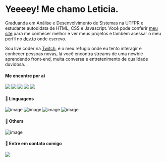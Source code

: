 # Yeeeey! Me chamo Leticia.

Graduanda em Análise e Desenvolvimento de Sistemas na UTFPR e estudante autodidata de HTML, CSS e Javascript. Você pode conferir [meu site](https://levxyca.codes/) para me conhecer melhor e ver meus projetos e também acessar o meu perfil no [dev.to](https://dev.to/levxyca) onde escrevo.

Sou live coder na [Twitch](https://www.twitch.tv/levxyca), é o meu refugio onde eu tento interagir e conhecer pessoas novas, lá você encontra streams de uma newbie aprendendo front-end, muita conversa e entretenimento de qualidade duvidosa.

#### Me encontre por aí
<img src="https://img.shields.io/badge/Twitter-1DA1F2?style=for-the-badge&logo=twitter&logoColor=white"><a href="https://twitter.com/levxyca"></a></img>
<img src="https://img.shields.io/badge/Instagram-E4405F?style=for-the-badge&logo=instagram&logoColor=white"><a href="https://www.instagram.com/levxyca/"></a></img>
<img src="https://img.shields.io/badge/LinkedIn-0077B5?style=for-the-badge&logo=linkedin&logoColor=white"><a href="https://www.linkedin.com/in/leticiacaroline/"></a></img>
<img src="https://img.shields.io/badge/dev.to-0A0A0A?style=for-the-badge&logo=dev.to&logoColor=white"><a href="https://dev.to/levxyca"></a></img>
<img src="https://img.shields.io/badge/Twitch-9146FF?style=for-the-badge&logo=twitch&logoColor=white"><a href="https://www.twitch.tv/levxyca"></a></img>

#### 🦄 Linguagens
![image](https://img.shields.io/badge/C-00599C?style=for-the-badge&logo=c&logoColor=white) ![image](https://img.shields.io/badge/HTML5-E34F26?style=for-the-badge&logo=html5&logoColor=white) ![image](https://img.shields.io/badge/CSS3-1572B6?style=for-the-badge&logo=css3&logoColor=white) ![image](https://img.shields.io/badge/JavaScript-323330?style=for-the-badge&logo=javascript&logoColor=F7DF1E)

#### 💼 Others
![image](https://img.shields.io/badge/Markdown-000000?style=for-the-badge&logo=markdown&logoColor=white)

#### 💌 Entre em contato comigo
<img src="https://img.shields.io/badge/Gmail-D14836?style=for-the-badge&logo=gmail&logoColor=white"><a href="mailto:leticialeonardo.contato@gmail.com"></a></img>
